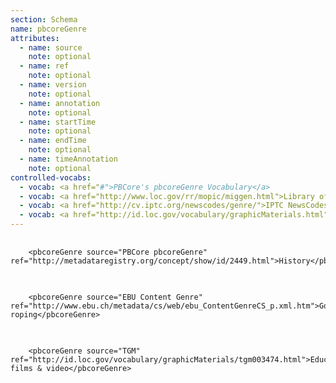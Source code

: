 ```yaml
---
section: Schema
name: pbcoreGenre
attributes:
  - name: source
    note: optional
  - name: ref
    note: optional
  - name: version
    note: optional
  - name: annotation
    note: optional
  - name: startTime
    note: optional
  - name: endTime
    note: optional
  - name: timeAnnotation
    note: optional
controlled-vocabs:
  - vocab: <a href="#">PBCore's pbcoreGenre Vocabulary</a>
  - vocab: <a href="http://www.loc.gov/rr/mopic/miggen.html">Library of Congress Moving Image Genre-Form Guide</a>
  - vocab: <a href="http://cv.iptc.org/newscodes/genre/">IPTC NewsCodes Genres</a>
  - vocab: <a href="http://id.loc.gov/vocabulary/graphicMaterials.html">Library of Congress for Graphic Materials</a>
---
```

<pre>
  <code>
    &lt;pbcoreGenre source=&quot;PBCore pbcoreGenre&quot; ref=&quot;http://metadataregistry.org/concept/show/id/2449.html&quot;&gt;History&lt;/pbcoreGenre&gt;
  </code>
</pre>

<pre>
  <code>
    &lt;pbcoreGenre source=&quot;EBU Content Genre&quot; ref=&quot;http://www.ebu.ch/metadata/cs/web/ebu_ContentGenreCS_p.xml.htm&quot;&gt;Goat roping&lt;/pbcoreGenre&gt;
  </code>
</pre>


<pre>
  <code>
    &lt;pbcoreGenre source=&quot;TGM&quot; ref=&quot;http://id.loc.gov/vocabulary/graphicMaterials/tgm003474.html&quot;&gt;Educational/cultural films &amp; video&lt;/pbcoreGenre&gt;
  </code>
</pre>
